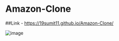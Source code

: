 # Amazon-Clone


##Link - https://19sumit11.github.io/Amazon-Clone/

![image](https://github.com/19sumit11/Amazon-Clone/assets/92935932/832f1881-3373-4483-817b-7b7c21d21823)


